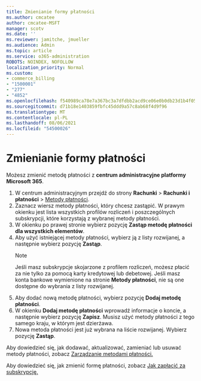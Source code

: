 ```yaml
---
title: Zmienianie formy płatności
ms.author: cmcatee
author: cmcatee-MSFT
manager: scotv
ms.date: ''
ms.reviewer: jamitche, jmueller
ms.audience: Admin
ms.topic: article
ms.service: o365-administration
ROBOTS: NOINDEX, NOFOLLOW
localization_priority: Normal
ms.custom:
- commerce_billing
- "1500001"
- "277"
- "4852"
ms.openlocfilehash: f540989ca78e7a367bc3a7dfdbb2acd9ce06e0b0db23d1b4f05835ae0061c113
ms.sourcegitcommit: d71b18e1403859fbfc45ddd9a57c8ab68f4d9f96
ms.translationtype: MT
ms.contentlocale: pl-PL
ms.lasthandoff: 08/06/2021
ms.locfileid: "54500026"
---
```

# <a name="change-payment-method"></a>Zmienianie formy płatności

Możesz zmienić metodę płatności z **centrum administracyjne platformy Microsoft 365**.
  
1. W centrum administracyjnym przejdź do strony **Rachunki** > **Rachunki i płatności** > [Metody płatności](https://go.microsoft.com/fwlink/p/?linkid=2018806).
2. Zaznacz wiersz metody płatności, który chcesz zastąpić. W prawym okienku jest lista wszystkich profilów rozliczeń i poszczególnych subskrypcji, które korzystają z wybranej metody płatności.
3. W okienku po prawej stronie wybierz pozycję **Zastąp metodę płatności dla wszystkich elementów**.
4. Aby użyć istniejącej metody płatności, wybierz ją z listy rozwijanej, a następnie wybierz pozycję **Zastąp**.
    > [!NOTE]
    > Jeśli masz subskrypcje skojarzone z profilem rozliczeń, możesz płacić za nie tylko za pomocą karty kredytowej lub debetowej. Jeśli masz konta bankowe wymienione na stronie **Metody płatności**, nie są one dostępne do wybrania z listy rozwijanej.
5. Aby dodać nową metodę płatności, wybierz pozycję **Dodaj metodę płatności**.
6. W okienku **Dodaj metodę płatności** wprowadź informacje o koncie, a następnie wybierz pozycję **Zapisz**. Musisz użyć metody płatności z tego samego kraju, w którym jest dzierżawa.
7. Nowa metoda płatności jest już wybrana na liście rozwijanej. Wybierz pozycję **Zastąp**.

Aby dowiedzieć się, jak dodawać, aktualizować, zamieniać lub usuwać metody płatności, zobacz [Zarządzanie metodami płatności.](/microsoft-365/commerce/billing-and-payments/manage-payment-methods)

Aby dowiedzieć się, jak zmienić formę płatności, zobacz [Jak zapłacić za subskrypcję.](/microsoft-365/commerce/billing-and-payments/pay-for-your-subscription)